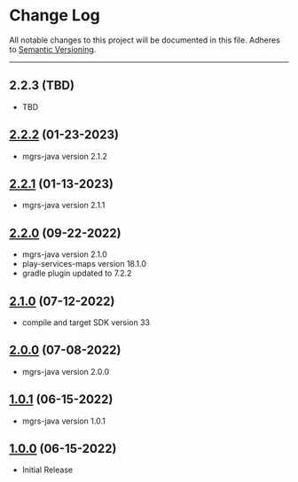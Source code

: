 # Change Log
All notable changes to this project will be documented in this file.
Adheres to [Semantic Versioning](http://semver.org/).

---

## 2.2.3 (TBD)

* TBD

## [2.2.2](https://github.com/ngageoint/mgrs-android/releases/tag/2.2.2) (01-23-2023)

* mgrs-java version 2.1.2

## [2.2.1](https://github.com/ngageoint/mgrs-android/releases/tag/2.2.1) (01-13-2023)

* mgrs-java version 2.1.1

## [2.2.0](https://github.com/ngageoint/mgrs-android/releases/tag/2.2.0) (09-22-2022)

* mgrs-java version 2.1.0
* play-services-maps version 18.1.0
* gradle plugin updated to 7.2.2

## [2.1.0](https://github.com/ngageoint/mgrs-android/releases/tag/2.1.0) (07-12-2022)

* compile and target SDK version 33

## [2.0.0](https://github.com/ngageoint/mgrs-android/releases/tag/2.0.0) (07-08-2022)

* mgrs-java version 2.0.0

## [1.0.1](https://github.com/ngageoint/mgrs-android/releases/tag/1.0.1) (06-15-2022)

* mgrs-java version 1.0.1

## [1.0.0](https://github.com/ngageoint/mgrs-android/releases/tag/1.0.0) (06-15-2022)

* Initial Release
